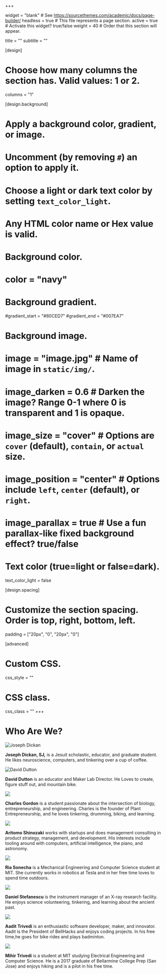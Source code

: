 +++

widget = "blank"  # See https://sourcethemes.com/academic/docs/page-builder/
headless = true  # This file represents a page section.
active = true  # Activate this widget? true/false
weight = 40  # Order that this section will appear.

title = ""
subtitle = ""

[design]
  # Choose how many columns the section has. Valid values: 1 or 2.
  columns = "1"

[design.background]
  # Apply a background color, gradient, or image.
  #   Uncomment (by removing `#`) an option to apply it.
  #   Choose a light or dark text color by setting `text_color_light`.
  #   Any HTML color name or Hex value is valid.

  # Background color.
  # color = "navy"
  
  # Background gradient.
  #gradient_start = "#80CED7"
  #gradient_end = "#007EA7"
  
  # Background image.
  # image = "image.jpg"  # Name of image in `static/img/`.
  # image_darken = 0.6  # Darken the image? Range 0-1 where 0 is transparent and 1 is opaque.
  # image_size = "cover"  #  Options are `cover` (default), `contain`, or `actual` size.
  # image_position = "center"  # Options include `left`, `center` (default), or `right`.
  # image_parallax = true  # Use a fun parallax-like fixed background effect? true/false
  
  # Text color (true=light or false=dark).
  text_color_light = false

[design.spacing]
  # Customize the section spacing. Order is top, right, bottom, left.
  padding = ["20px", "0", "20px", "0"]

[advanced]
 # Custom CSS. 
 css_style = ""
 
 # CSS class.
 css_class = ""
+++

<div class="container my-4">
  <div class="row featurette">
    <div class="col-xs-12 col-sm-12 col-md-12 col-lg-12 col-xl-12 section-heading">
      <h1>Who Are We?</h1>
    </div>
  </div>
  <div class="row align-items-center">
    <div class="col-xs-12 col-sm-3 col-md-3 col-lg-3 col-xl-2 px-4 my-4">
      <img class="img-responsive" src="https://github.com/dickansj/MasterYourPPE/blob/master/assets/images/team/Dickan_8328.jpg?raw=true" alt="Joseph Dickan">
    </div>
    <div class=" col-xs-12 col-sm-9 col-md-9 col-lg-9 col-xl-10 px-4 my-4">
      <p><b>Joseph Dickan, SJ,</b> is a Jesuit scholastic, educator, and graduate student. He likes neuroscience, computers, and tinkering over a cup of coffee.</p>
    </div>
  </div>
  <div class="row align-items-center">
    <div class="col-xs-12 col-sm-3 col-md-3 col-lg-2 col-xl-2 px-4 my-4">
      <img class="img-responsive" src="https://github.com/dickansj/MasterYourPPE/blob/master/assets/images/team/Dutton%20headshot.jpg?raw=true" alt="David Dutton">
    </div>
     <div class=" col-xs-12 col-sm-9 col-md-9 col-lg-10 col-xl-10 px-4 my-4">
      <p><b>David Dutton</b> is an educator and Maker Lab Director. He Loves to create, figure stuff out, and mountain bike.</p>
    </div>
  </div>
  <div class="row align-items-center">
    <div class="col-xs-12 col-sm-3 col-md-3 col-lg-2 col-xl-2 px-4 my-4">
      <img class="img-responsive" src="https://github.com/dickansj/MasterYourPPE/blob/master/assets/images/team/Gordon%20Headshot.jpg?raw=true alt="Charles Gordon">
    </div>
     <div class=" col-xs-12 col-sm-9 col-md-9 col-lg-10 col-xl-10 px-4 my-4">
      <p><b>Charles Gordon</b> is a student passionate about the intersection of biology, entrepreneurship, and engineering. Charles is the founder of Plant Entrepreneurship, and he loves tinkering, drumming, biking, and learning.</p>
    </div>
  </div>
  <div class="row align-items-center">
    <div class="col-xs-12 col-sm-3 col-md-3 col-lg-2 col-xl-2 px-4 my-4">
      <img class="img-responsive" src="https://github.com/dickansj/MasterYourPPE/blob/master/assets/images/team/Shinozaki.jpg?raw=true alt="Aritomo Shinozaki">
    </div>
     <div class=" col-xs-12 col-sm-9 col-md-9 col-lg-10 col-xl-10 px-4 my-4">
      <p><b>Aritomo Shinozaki</b> works with startups and does management consulting in product strategy, management, and development. His interests include tooling around with computers, artificial intelligence, the piano, and astronomy.</p>
    </div>
  </div>
  <div class="row align-items-center">
    <div class="col-xs-12 col-sm-3 col-md-3 col-lg-2 col-xl-2 px-4 my-4">
      <img class="img-responsive" src="https://github.com/dickansj/MasterYourPPE/blob/master/assets/images/team/Sonecha.jpg?raw=true alt="Ria Sonecha">
    </div>
     <div class=" col-xs-12 col-sm-9 col-md-9 col-lg-10 col-xl-10 px-4 my-4">
      <p><b>Ria Sonecha</b> is a Mechanical Engineering and Computer Science student at MIT. She currently works in robotics at Tesla and in her free time loves to spend time outdoors.</p>
    </div>
  </div>
  <div class="row align-items-center">
    <div class="col-xs-12 col-sm-3 col-md-3 col-lg-2 col-xl-2 px-4 my-4">
      <img class="img-responsive" src="https://github.com/dickansj/MasterYourPPE/blob/master/assets/images/team/Stefanescu.jpg?raw=true alt="Daniel Stefanescu">
    </div>
     <div class=" col-xs-12 col-sm-9 col-md-9 col-lg-10 col-xl-10 px-4 my-4">
      <p><b>Daniel Stefanescu</b> is the instrument manager of an X-ray research facility.  He enjoys science volunteering, tinkering, and learning about the ancient past.</p>
    </div>
  </div>
  <div class="row align-items-center">
    <div class="col-xs-12 col-sm-3 col-md-3 col-lg-2 col-xl-2 px-4 my-4">
      <img class="img-responsive" src="https://github.com/dickansj/MasterYourPPE/blob/master/assets/images/team/Trivedi.jpg?raw=true alt="Aadit Trivedi">
    </div>
     <div class=" col-xs-12 col-sm-9 col-md-9 col-lg-10 col-xl-10 px-4 my-4">
      <p><b>Aadit Trivedi</b> is an enthusiastic software developer, maker, and innovator. Aadit is the President of BellHacks and enjoys coding projects. In his free time,he goes for bike rides and plays badminton.</p>
    </div>
  </div>
  <div class="row align-items-center">
    <div class="col-xs-12 col-sm-3 col-md-3 col-lg-2 col-xl-2 px-4 my-4">
      <img class="img-responsive" src="https://github.com/dickansj/MasterYourPPE/blob/master/assets/images/team/MTrivedi.jpg?raw=true alt="Mihir Trivedi">
    </div>
     <div class=" col-xs-12 col-sm-9 col-md-9 col-lg-10 col-xl-10 px-4 my-4">
      <p><b>Mihir Trivedi</b> is a student at MIT studying Electrical Engineering and Computer Science. He is a 2017 graduate of Bellarmine College Prep (San Jose) and enjoys hiking and is a pilot in his free time.</p>
    </div>
  </div>
</div>
